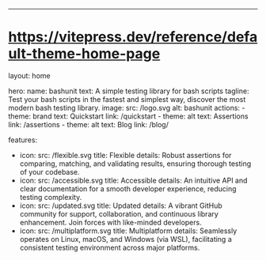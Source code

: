 ---
# https://vitepress.dev/reference/default-theme-home-page
layout: home

hero:
  name: bashunit
  text: A simple testing library for bash scripts
  tagline: Test your bash scripts in the fastest and simplest way, discover the most modern bash testing library.
  image:
    src: /logo.svg
    alt: bashunit
  actions:
    - theme: brand
      text: Quickstart
      link: /quickstart
    - theme: alt
      text: Assertions
      link: /assertions
    - theme: alt
      text: Blog
      link: /blog/

features:
  - icon:
      src: /flexible.svg
    title: Flexible
    details: Robust assertions for comparing, matching, and validating results, ensuring thorough testing of your codebase.
  - icon:
      src: /accessible.svg
    title: Accessible
    details: An intuitive API and clear documentation for a smooth developer experience, reducing testing complexity.
  - icon:
      src: /updated.svg
    title: Updated
    details: A vibrant GitHub community for support, collaboration, and continuous library enhancement. Join forces with like-minded developers.
  - icon:
      src: /multiplatform.svg
    title: Multiplatform
    details: Seamlessly operates on Linux, macOS, and Windows (via WSL), facilitating a consistent testing environment across major platforms.
